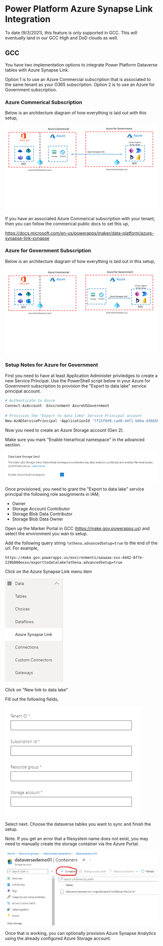 # Power Platform Azure Synapse Link Integration
To date (9/3/2021), this feature is only supported in GCC.  This will eventually land in our GCC High and DoD clouds as well.

## GCC

You have two implementation options to integrate Power Platform Dataverse tables with Azure Synapse Link.  

Option 1 is to use an Azure Commercial subscription that is associated to the same tenant as your O365 subscription.  Option 2 is to use an Azure for Government subscription.

### Azure Commerical Subscription
Below is an architecture diagram of how everything is laid out with this setup,

![Synapse with Azure Commerical](files/Slide1.PNG)

If you have an associated Azure Commerical subscription with your tenant, then you can follow the commerical public docs to set this up,

https://docs.microsoft.com/en-us/powerapps/maker/data-platform/azure-synapse-link-synapse

### Azure for Government Subscription

Below is an architecture diagram of how everything is laid out in this setup,

![Synapse with Azure for Government](files/Slide2.PNG)

### Setup Notes for Azure for Government

First you need to have at least Application Administer priviledges to create a new Service Principal.  Use the PowerShell script below in your Azure for Government subscription to provision the "Export to data lake" service principal account.

```powershell
# Authenticate to Azure
Connect-AzAccount -Environment AzureUSGovernment 

# Provision the "Export to data lake" Service Principal account
New-AzADServicePrincipal -ApplicationId '7f15f9d9-cad0-44f1-bbba-d36650e07765' 
```

Now you need to create an Azure Storage account (Gen 2).

Make sure you mark "Enable hierarhical namespace" in the advanced section.

![Enable hierarchical namespace](files/enable_hierarchical_namespace.png)

Once provisioned, you need to grant the "Export to data lake" service principal the following role assignments in IAM,

* Owner
* Storage Account Contributor
* Storage Blob Data Contributor
* Storage Blob Data Owner

Open up the Marker Portal in GCC (https://make.gov.powerapps.us) and select the environment you wan to setup.

Add the following query string ```?athena.advancedSetup=true``` to the end of the url.  For example,

```
https://make.gov.powerapps.us/environments/aaaaaa-xxx-4442-8f7e-229b080exxx/exporttodatalake?athena.advancedSetup=true
```

Click on the Azure Synapse Link menu item

![Azure Synapse Menu Item](files/AzureSynapseMenuItem.png)

Click on "New link to data lake"

Fill out the following fields,

![Azure Synapse Form Input](files/GovStorageOptions.png)

Select next.  Choose the dataverse tables you want to sync and finish the setup.

Note.  If you get an error that a filesystem name does not exist, you may need to manually create the storage container via the Azure Portal.

![Azure Gov Portal Workaround](files/storageworkaround.png)

Once that is working, you can optionally provision Azure Synapse Analytics using the already configured Azure Storage account.